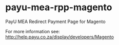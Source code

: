 payu-mea-rpp-magento
====================

PayU MEA Redirect Payment Page for Magento

For more information see: http://help.payu.co.za/display/developers/Magento
